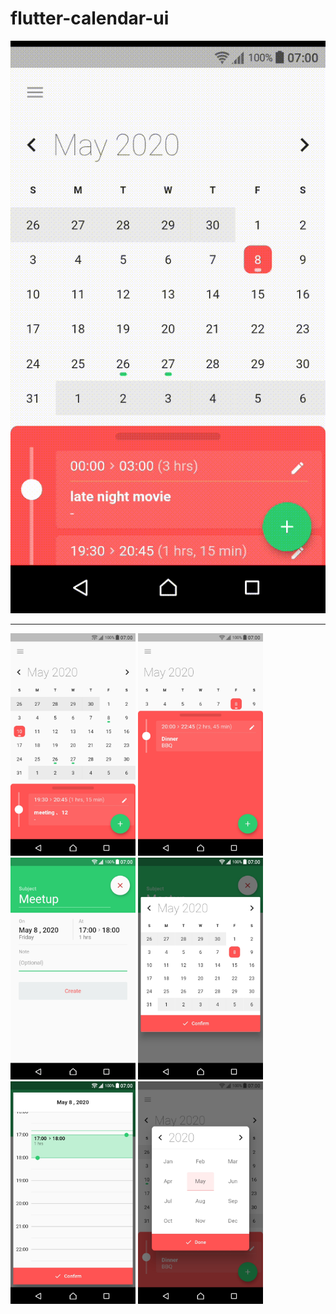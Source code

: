 # flutter-calendar-ui
![Alt Text](https://github.com/cyb3rcod3/flutter-calendar-ui/blob/master/preview/video1.gif?raw=true)

---

<div>
<img src="https://github.com/cyb3rcod3/flutter-calendar-ui/blob/master/preview/image1.jpg?raw=true?raw=true" width="200px"/>
  
<img src="https://github.com/cyb3rcod3/flutter-calendar-ui/blob/master/preview/image2.jpg?raw=true?raw=true" width="200px"/>

<img src="https://github.com/cyb3rcod3/flutter-calendar-ui/blob/master/preview/image3.jpg?raw=true?raw=true" width="200px"/>

<img src="https://github.com/cyb3rcod3/flutter-calendar-ui/blob/master/preview/image4.jpg?raw=true?raw=true" width="200px"/>

<img src="https://github.com/cyb3rcod3/flutter-calendar-ui/blob/master/preview/image5.jpg?raw=true?raw=true" width="200px"/>

<img src="https://github.com/cyb3rcod3/flutter-calendar-ui/blob/master/preview/image6.jpg?raw=true?raw=true" width="200px"/>

</div>
